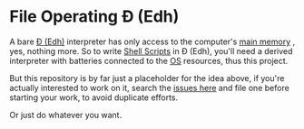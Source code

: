 # File Operating Đ (Edh)

A bare [Đ (Edh)](https://github.com/e-wrks/edh) interpreter has only
access to the computer's
[main memory](https://gunkies.org/wiki/Main_memory)
, yes, nothing more. So to write
[Shell Scripts](https://en.wikipedia.org/wiki/Shell_script)
in Đ (Edh), you'll need a derived interpreter with batteries connected
to the [OS](https://gunkies.org/wiki/Operating_system) resources, thus
this project.

But this repository is by far just a placeholder for the idea above,
if you're actually interested to work on it, search the 
[issues here](https://github.com/e-wrks/foedh/issues) 
and file one before starting your work, to avoid duplicate efforts.

Or just do whatever you want.
